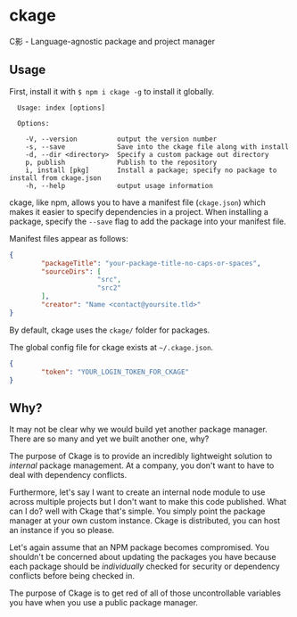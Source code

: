 # ckage

C影 - Language-agnostic package and project manager

## Usage

First, install it with `$ npm i ckage -g` to install it globally.

```
  Usage: index [options]

  Options:

    -V, --version          output the version number
    -s, --save             Save into the ckage file along with install
    -d, --dir <directory>  Specify a custom package out directory
    p, publish             Publish to the repository
    i, install [pkg]       Install a package; specify no package to install from ckage.json
    -h, --help             output usage information
```


ckage, like npm, allows you to have a manifest file (`ckage.json`) which makes it easier to specify dependencies in a project. When installing a package, specify the `--save` flag to add the package into your manifest file.

Manifest files appear as follows:
```json
{
        "packageTitle": "your-package-title-no-caps-or-spaces",
        "sourceDirs": [
                      "src",
                      "src2"
        ],
        "creator": "Name <contact@yoursite.tld>"
}
```

By default, ckage uses the `ckage/` folder for packages.

The global config file for ckage exists at `~/.ckage.json`.

```json
{
        "token": "YOUR_LOGIN_TOKEN_FOR_CKAGE"
}
```

## Why?

It may not be clear why we would build yet another package manager. There are so many and yet we built another one, why?

The purpose of Ckage is to provide an incredibly lightweight solution to *internal* package management. At a company, you don't want to have to deal with dependency conflicts.

Furthermore, let's say I want to create an internal node module to use across multiple projects but I don't want to make this code published. What can I do? well with Ckage that's simple. You simply point the package manager at your own custom instance. Ckage is distributed, you can host an instance if you so please.

Let's again assume that an NPM package becomes compromised. You shouldn't be concerned about updating the packages you have because each package should be *individually* checked for security or dependency conflicts before being checked in.

The purpose of Ckage is to get red of all of those uncontrollable variables you have when you use a public package manager.